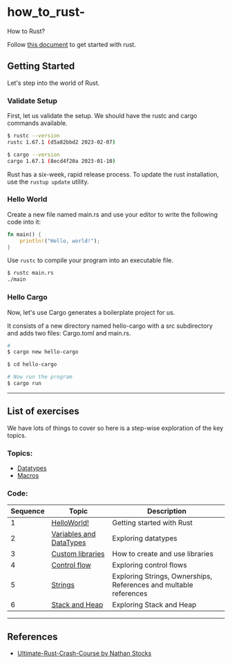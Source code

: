 # how_to_rust-
How to Rust?

Follow [this document](https://www.rust-lang.org/learn/get-started) to get started with rust. 


## Getting Started

Let's step into the world of Rust. 

### Validate Setup

First, let us validate the setup. We should have the rustc and cargo commands available.

```bash
$ rustc --version
rustc 1.67.1 (d5a82bbd2 2023-02-07)

$ cargo --version
cargo 1.67.1 (8ecd4f20a 2023-01-10)
```

Rust has a six-week, rapid release process. To update the rust installation, use the `rustup update` utility.

### Hello World

Create a new file named main.rs and use your editor to write the following code into it:

```rust
fn main() {
	println!("Hello, world!");
}
```

Use `rustc` to compile your program into an executable file.

```bash
$ rustc main.rs
./main
```

### Hello Cargo

Now, let's use Cargo generates a boilerplate project for us.

It consists of a new directory named hello-cargo with a src subdirectory and adds two files: Cargo.toml and main.rs.

```bash
# 
$ cargo new hello-cargo

$ cd hello-cargo

# Now run the program
$ cargo run
```

--------------------
## List of exercises

We have lots of things to cover so here is a step-wise exploration of the key topics.

### Topics:
- [Datatypes](./Datatypes.md)
- [Macros](./Macro.md)

### Code:

| Sequence | Topic  | Description |
| ---------| -----  | ----------- |
| 1 | [HelloWorld!](./code/helloworld/src/main.rs) | Getting started with Rust |
| 2 | [Variables and DataTypes](./code/variables/src/main.rs) | Exploring datatypes|
| 3 | [Custom libraries](./code/demo_package/src/main.rs) | How to create and use libraries|
| 4 | [Control flow](./code/control_flow/src/main.rs) | Exploring control flows|
| 5 | [Strings](./code/demo_strings/src/main.rs) | Exploring Strings, Ownerships, References and multable references |
| 6 | [Stack and Heap](./code/stack_and_heap/src/main.rs) | Exploring Stack and Heap |
------------

## References

* [Ultimate-Rust-Crash-Course by Nathan Stocks](https://www.udemy.com/course/ultimate-rust-crash-course/)
